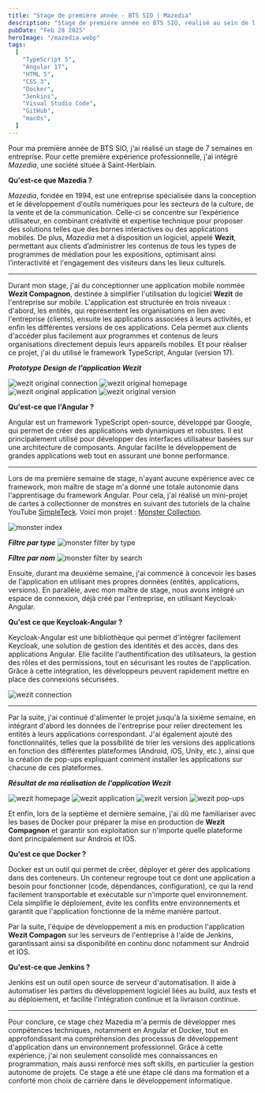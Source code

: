 ```yaml
---
title: "Stage de première année - BTS SIO | Mazedia"
description: "Stage de première année en BTS SIO, réalisé au sein de l'entreprise Mazedia, situé à Saint-Herblain"
pubDate: "Feb 28 2025"
heroImage: "/mazedia.webp"
tags:
  [
    "TypeScript 5",
    "Angular 17",
    "HTML 5",
    "CSS 3",
    "Docker",
    "Jenkins",
    "Visual Studio Code",
    "GitHub",
    "macOs",
  ]
---
```


Pour ma première année de BTS SIO, j'ai réalisé un stage de 7 semaines en entreprise. Pour cette première expérience professionnelle,
j'ai intégré _Mazedia_, une société située à Saint-Herblain.

**Qu'est-ce que Mazedia ?**

_Mazedia_, fondée en 1994, est une entreprise spécialisée dans la conception et le développement d'outils numériques pour les secteurs de la culture,
de la vente et de la communication. Celle-ci se concentre sur l’expérience utilisateur, en combinant créativité et expertise technique pour proposer des solutions telles que des bornes interactives ou des applications mobiles. De plus, _Mazedia_ met à disposition un logiciel, appelé **Wezit**, permettant aux clients d’administrer les contenus de tous les types de programmes de médiation pour les expositions, optimisant ainsi l'interactivité et l'engagement des visiteurs dans les lieux culturels.

---

Durant mon stage, j'ai du conceptionner une application mobile nommée **Wezit Compagnon**, destinée à simplifier l'utilisation du logiciel **Wezit** de l'entreprise sur mobile. L'application est structurée en trois niveaux : d'abord, les entités, qui représentent les organisations en lien avec l'entreprise (clients), ensuite les applications associées à leurs activités, et enfin les différentes versions de ces applications. Cela permet aux clients d'accéder plus facilement aux programmes et contenus de leurs organisations directement depuis leurs appareils mobiles. Et pour réaliser ce projet, j'ai du utilisé le framework TypeScript, Angular (version 17).

**_Prototype Design de l'application Wezit_**

![wezit original connection](/wezit_original_connection.webp)
![wezit original homepage](/wezit_original_homepage.webp)
![wezit original application](/wezit_original_application.webp)
![wezit original version](/wezit_original_version.webp)

**Qu'est-ce que l'Angular ?**

Angular est un framework TypeScript open-source, développé par Google, qui permet de créer des applications web dynamiques et robustes.
Il est principalement utilisé pour développer des interfaces utilisateur basées sur une architecture de composants.
Angular facilite le développement de grandes applications web tout en assurant une bonne performance.

---

Lors de ma première semaine de stage, n'ayant aucune expérience avec ce framework, mon maître de stage m'a donné une totale autonomie dans l'apprentisage du framework Angular. Pour cela, j'ai réalisé un mini-projet de cartes à collectionner de monstres en suivant des tutoriels de la chaîne YouTube [SimpleTeck](https://www.youtube.com/@SimpleTechProd). Voici mon projet : [Monster Collection](https://github.com/eddy8chsl/Monster-Collection.git).

![monster index](/monster_index.webp)

**_Filtre par type_**
![monster filter by type](/monster_filter_by_type.webp)

**_Filtre par nom_**
![monster filter by search](/monster_filter_by_search.webp)

Ensuite, durant ma deuxième semaine, j'ai commencé à concevoir les bases de l'application en utilisant mes propres données (entités, applications, versions). En parallèle, avec mon maître de stage, nous avons intégré un espace de connexion, déjà créé par l'entreprise, en utilisant Keycloak-Angular.

**Qu'est ce que Keycloak-Angular ?**

Keycloak-Angular est une bibliothèque qui permet d'intégrer facilement Keycloak, une solution de gestion des identités et des accès, dans des applications Angular. Elle facilite l'authentification des utilisateurs, la gestion des rôles et des permissions, tout en sécurisant les routes de l'application. Grâce à cette intégration, les développeurs peuvent rapidement mettre en place des connexions sécurisées.

![wezit connection](/wezit_connection.webp)

---

Par la suite, j'ai continué d'alimenter le projet jusqu'à la sixième semaine, en intégrant d'abord les données de l'entreprise pour relier directement les entités à leurs applications correspondant. J'ai également ajouté des fonctionnalités, telles que la possibilité de trier les versions des applications en fonction des différentes plateformes (Android, iOS, Unity, etc.), ainsi que la création de pop-ups expliquant comment installer les applications sur chacune de ces plateformes.

**_Résultat de ma réalisation de l'application Wezit_**

![wezit homepage](/wezit_homepage.webp)
![wezit application](/wezit_application.webp)
![wezit version](/wezit_version.webp)
![wezit pop-ups](/wezit_pop-ups.webp)

Et enfin, lors de la septième et dernière semaine, j'ai dû me familiariser avec les bases de Docker pour préparer la mise en production de **Wezit Compagnon** et garantir son exploitation sur n'importe quelle plateforme dont principalement sur Androis et IOS.

**Qu'est ce que Docker ?**

Docker est un outil qui permet de créer, déployer et gérer des applications dans des conteneurs. Un conteneur regroupe tout ce dont une application a besoin pour fonctionner (code, dépendances, configuration), ce qui la rend facilement transportable et exécutable sur n'importe quel environnement. Cela simplifie le déploiement, évite les conflits entre environnements et garantit que l'application fonctionne de la même manière partout.

Par la suite, l'équipe de développement a mis en production l'application **Wezit Compagon** sur les serveurs de l'entreprise à l'aide de Jenkins, garantissant ainsi sa disponibilité en continu donc notamment sur Android et IOS.

**Qu'est-ce que Jenkins ?**

Jenkins est un outil open source de serveur d'automatisation. Il aide à automatiser les parties du développement logiciel liées au build, aux tests et au déploiement, et facilite l'intégration continue et la livraison continue.

---

Pour conclure, ce stage chez Mazedia m'a permis de développer mes compétences techniques, notamment en Angular et Docker, tout en approfondissant ma compréhension des processus de développement d'application dans un environnement professionnel. Grâce à cette expérience, j'ai non seulement consolidé mes connaissances en programmation, mais aussi renforcé mes soft skills, en particulier la gestion autonome de projets. Ce stage a été une étape clé dans ma formation et a conforté mon choix de carrière dans le développement informatique.
